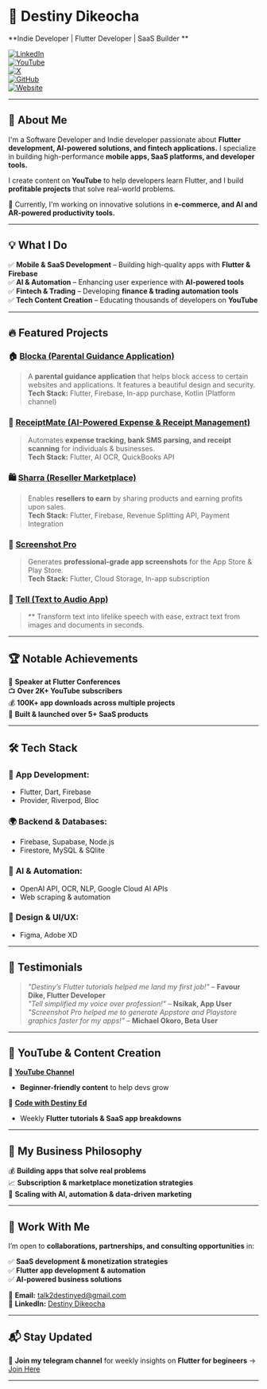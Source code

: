 # 🚀 Destiny Dikeocha  

**Indie Developer | Flutter Developer | SaaS Builder **  

[![LinkedIn](https://img.shields.io/badge/LinkedIn-Connect-blue?style=flat-square&logo=linkedin)](https://www.linkedin.com/in/destiny-ed)  
[![YouTube](https://img.shields.io/badge/YouTube-Subscribe-red?style=flat-square&logo=youtube)](https://www.youtube.com/@Destiny_Ed)  
[![X](https://img.shields.io/badge/Twitter-Follow-blue?style=flat-square&logo=twitter)](https://x.com/DestinyEd8)  
[![GitHub](https://img.shields.io/badge/GitHub-Projects-black?style=flat-square&logo=github)]((https://github.com/Destiny-Ed))  
[![Website](https://img.shields.io/badge/Website-Explore-lightgrey?style=flat-square&logo=google-chrome)]([https://yourportfolio.com](https://play.google.com/store/apps/dev?id=5152314488331482508))  

---

## 🌟 About Me  

I'm a Software Developer and Indie developer passionate about **Flutter development, AI-powered solutions, and fintech applications.** I specialize in building high-performance **mobile apps, SaaS platforms, and developer tools.**  

I create content on **YouTube** to help developers learn Flutter, and I build **profitable projects** that solve real-world problems.  

🚀 Currently, I'm working on innovative solutions in **e-commerce, and AI and AR-powered productivity tools.**  

---

## 💡 What I Do  

✅ **Mobile & SaaS Development** – Building high-quality apps with **Flutter & Firebase**  
✅ **AI & Automation** – Enhancing user experience with **AI-powered tools**  
✅ **Fintech & Trading** – Developing **finance & trading automation tools**  
✅ **Tech Content Creation** – Educating thousands of developers on **YouTube**  

---

## 🔥 Featured Projects  

### 🏠 [**Blocka (Parental Guidance Application)**](https://play.google.com/store/apps/details?id=app.blockr)  
> A **parental guidance application** that helps block access to certain websites and applications. It features a beautiful design and security.  
**Tech Stack:** Flutter, Firebase, In-app purchase, Kotlin (Platform channel)  


### 📄 [**ReceiptMate (AI-Powered Expense & Receipt Management)**](https://yourapp.com)  
> Automates **expense tracking, bank SMS parsing, and receipt scanning** for individuals & businesses.  
**Tech Stack:** Flutter, AI OCR, QuickBooks API  

### 🛍️ [**Sharra (Reseller Marketplace)**](https://play.google.com/store/apps/details?id=store.shara.app)  
> Enables **resellers to earn** by sharing products and earning profits upon sales.  
**Tech Stack:** Flutter, Firebase, Revenue Splitting API, Payment Integration 

### 📸 [**Screenshot Pro**](https://play.google.com/store/apps/details?id=ap.screenshot.pro)  
> Generates **professional-grade app screenshots** for the App Store & Play Store.  
**Tech Stack:** Flutter, Cloud Storage, In-app subscription

### 📱 [**Tell (Text to Audio App)**](https://yourapp.com)  
> ** Transform text into lifelike speech with ease, extract text from images and documents in seconds.

---

## 🏆 Notable Achievements  

🎤 **Speaker at Flutter Conferences**  
📺 **Over 2K+ YouTube subscribers**  
💰 **100K+ app downloads across multiple projects**  
🚀 **Built & launched over 5+ SaaS products**  

---

## 🛠️ Tech Stack  

### 📱 **App Development:**  
- Flutter, Dart, Firebase  
- Provider, Riverpod, Bloc  

### 🌍 **Backend & Databases:**  
- Firebase, Supabase, Node.js  
- Firestore, MySQL & SQlite  

### 🤖 **AI & Automation:**  
- OpenAI API, OCR, NLP, Google Cloud AI APIs  
- Web scraping & automation  

### 🎨 **Design & UI/UX:**  
- Figma, Adobe XD  

---

## 🎤 Testimonials  

> _"Destiny’s Flutter tutorials helped me land my first job!"_ – **Favour Dike, Flutter Developer**  
> _"Tell simplified my voice over profession!"_ – **Nsikak, App User**  
> _"Screenshot Pro helped me to generate Appstore and Playstore graphics faster for my apps!"_ – **Michael Okoro, Beta User**  

---

## 🎥 YouTube & Content Creation  

🎥 **[YouTube Channel](https://www.youtube.com/@Destiny_Ed)**  
- **Beginner-friendly content** to help devs grow  

🎥 **[Code with Destiny Ed](https://t.me/code_with_destiny_ed)**  
- Weekly **Flutter tutorials & SaaS app breakdowns**  

---

## 📢 My Business Philosophy  

💰 **Building apps that solve real problems**  
📈 **Subscription & marketplace monetization strategies**  
🚀 **Scaling with AI, automation & data-driven marketing**  

---

## 📩 Work With Me  

I’m open to **collaborations, partnerships, and consulting opportunities** in:  

✅ **SaaS development & monetization strategies**  
✅ **Flutter app development & automation**  
✅ **AI-powered business solutions**  

📩 **Email:** talk2destinyed@gmail.com  
💼 **LinkedIn:** [Destiny Dikeocha](https://www.linkedin.com/in/destiny-ed)  

---

## 📬 Stay Updated  

🔹 **Join my telegram channel** for weekly insights on **Flutter for begineers** → [Join Here](https://t.me/code_with_destiny_ed)  

---
